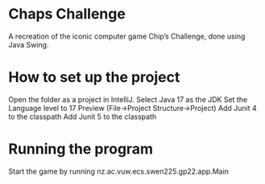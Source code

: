 # Chaps Challenge
A recreation of the iconic computer game Chip’s Challenge, done using Java Swing.

# How to set up the project
Open the folder as a project in IntelliJ.
Select Java 17 as the JDK
Set the Language level to 17 Preview (File->Project Structure->Project)
Add Junit 4 to the classpath
Add Junit 5 to the classpath

# Running the program
Start the game by running nz.ac.vuw.ecs.swen225.gp22.app.Main

